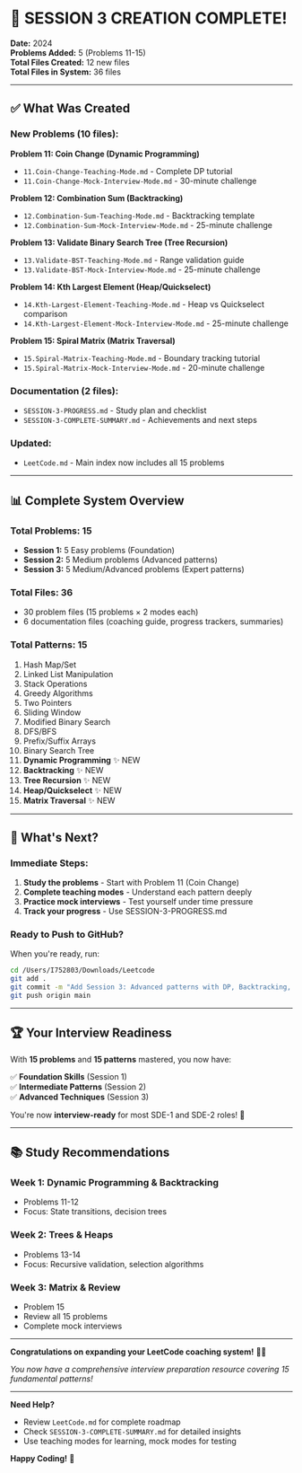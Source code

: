 # 🎉 SESSION 3 CREATION COMPLETE!

**Date:** 2024  
**Problems Added:** 5 (Problems 11-15)  
**Total Files Created:** 12 new files  
**Total Files in System:** 36 files

---

## ✅ What Was Created

### New Problems (10 files):

**Problem 11: Coin Change (Dynamic Programming)**
- `11.Coin-Change-Teaching-Mode.md` - Complete DP tutorial
- `11.Coin-Change-Mock-Interview-Mode.md` - 30-minute challenge

**Problem 12: Combination Sum (Backtracking)**
- `12.Combination-Sum-Teaching-Mode.md` - Backtracking template
- `12.Combination-Sum-Mock-Interview-Mode.md` - 25-minute challenge

**Problem 13: Validate Binary Search Tree (Tree Recursion)**
- `13.Validate-BST-Teaching-Mode.md` - Range validation guide
- `13.Validate-BST-Mock-Interview-Mode.md` - 25-minute challenge

**Problem 14: Kth Largest Element (Heap/Quickselect)**
- `14.Kth-Largest-Element-Teaching-Mode.md` - Heap vs Quickselect comparison
- `14.Kth-Largest-Element-Mock-Interview-Mode.md` - 25-minute challenge

**Problem 15: Spiral Matrix (Matrix Traversal)**
- `15.Spiral-Matrix-Teaching-Mode.md` - Boundary tracking tutorial
- `15.Spiral-Matrix-Mock-Interview-Mode.md` - 20-minute challenge

### Documentation (2 files):
- `SESSION-3-PROGRESS.md` - Study plan and checklist
- `SESSION-3-COMPLETE-SUMMARY.md` - Achievements and next steps

### Updated:
- `LeetCode.md` - Main index now includes all 15 problems

---

## 📊 Complete System Overview

### Total Problems: 15
- **Session 1:** 5 Easy problems (Foundation)
- **Session 2:** 5 Medium problems (Advanced patterns)
- **Session 3:** 5 Medium/Advanced problems (Expert patterns)

### Total Files: 36
- 30 problem files (15 problems × 2 modes each)
- 6 documentation files (coaching guide, progress trackers, summaries)

### Total Patterns: 15
1. Hash Map/Set
2. Linked List Manipulation
3. Stack Operations
4. Greedy Algorithms
5. Two Pointers
6. Sliding Window
7. Modified Binary Search
8. DFS/BFS
9. Prefix/Suffix Arrays
10. Binary Search Tree
11. **Dynamic Programming** ✨ NEW
12. **Backtracking** ✨ NEW
13. **Tree Recursion** ✨ NEW
14. **Heap/Quickselect** ✨ NEW
15. **Matrix Traversal** ✨ NEW

---

## 🚀 What's Next?

### Immediate Steps:
1. **Study the problems** - Start with Problem 11 (Coin Change)
2. **Complete teaching modes** - Understand each pattern deeply
3. **Practice mock interviews** - Test yourself under time pressure
4. **Track your progress** - Use SESSION-3-PROGRESS.md

### Ready to Push to GitHub?
When you're ready, run:
```bash
cd /Users/I752803/Downloads/Leetcode
git add .
git commit -m "Add Session 3: Advanced patterns with DP, Backtracking, Trees, Heaps, Matrix"
git push origin main
```

---

## 🏆 Your Interview Readiness

With **15 problems** and **15 patterns** mastered, you now have:

✅ **Foundation Skills** (Session 1)  
✅ **Intermediate Patterns** (Session 2)  
✅ **Advanced Techniques** (Session 3)  

You're now **interview-ready** for most SDE-1 and SDE-2 roles! 🎉

---

## 📚 Study Recommendations

### Week 1: Dynamic Programming & Backtracking
- Problems 11-12
- Focus: State transitions, decision trees

### Week 2: Trees & Heaps
- Problems 13-14
- Focus: Recursive validation, selection algorithms

### Week 3: Matrix & Review
- Problem 15
- Review all 15 problems
- Complete mock interviews

---

**Congratulations on expanding your LeetCode coaching system!** 💪✨

*You now have a comprehensive interview preparation resource covering 15 fundamental patterns!*

---

**Need Help?**
- Review `LeetCode.md` for complete roadmap
- Check `SESSION-3-COMPLETE-SUMMARY.md` for detailed insights
- Use teaching modes for learning, mock modes for testing

**Happy Coding!** 🚀
